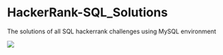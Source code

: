 # HackerRank-SQL_Solutions
The solutions of all SQL hackerrank challenges using MySQL environment

<img src = "https://user-images.githubusercontent.com/71954642/151904733-a2462771-abe5-496d-84dd-63716fc91b7e.svg">

